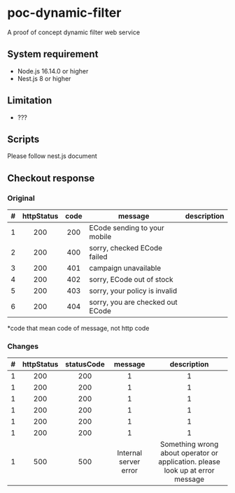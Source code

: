 # poc-dynamic-filter

A proof of concept dynamic filter web service

## System requirement

- Node.js 16.14.0 or higher
- Nest.js 8 or higher

## Limitation

- ???

## Scripts

Please follow nest.js document

## Checkout response

### Original

|  #  | httpStatus | code | message                          | description |
|:---:|:----------:|:----:|----------------------------------|-------------|
|  1  |    200     | 200  | ECode sending to your mobile     |             |
|  2  |    200     | 400  | sorry, checked ECode failed      |             |
|  3  |    200     | 401  | campaign unavailable             |             |
|  4  |    200     | 402  | sorry, ECode out of stock        |             |
|  5  |    200     | 403  | sorry, your policy is invalid    |             |
|  6  |    200     | 404  | sorry, you are checked out ECode |             |

*code that mean code of message, not http code

### Changes

|  #  | httpStatus | statusCode |        message        |                                  description                                   |
|:---:|:----------:|:----------:|:---------------------:|:------------------------------------------------------------------------------:|
|  1  |    200     |    200     |           1           |                                       1                                        |
|  1  |    200     |    200     |           1           |                                       1                                        |
|  1  |    200     |    200     |           1           |                                       1                                        |
|  1  |    200     |    200     |           1           |                                       1                                        |
|  1  |    200     |    200     |           1           |                                       1                                        |
|  1  |    200     |    200     |           1           |                                       1                                        |
|  1  |    500     |    500     | Internal server error | Something wrong about operator or application. please look up at error message |
